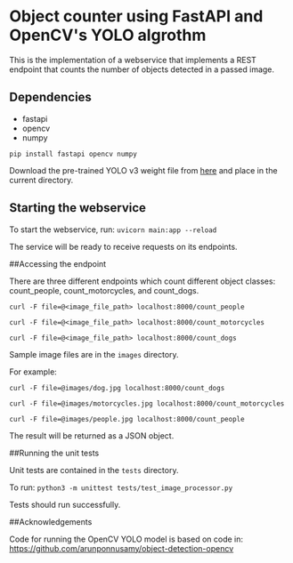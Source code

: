 # Object counter using FastAPI and OpenCV's YOLO algrothm

This is the implementation of a webservice that implements a REST endpoint that counts the number of objects detected in a passed image.

## Dependencies
* fastapi
* opencv
* numpy

`pip install fastapi opencv numpy`

Download the pre-trained YOLO v3 weight file from [here](https://pjreddie.com/media/files/yolov3.weights) and place in the current directory.



## Starting the webservice

To start the webservice, run: `uvicorn main:app --reload`

The service will be ready to receive requests on its endpoints.


##Accessing the endpoint

There are three different endpoints which count different object classes: count_people, count_motorcycles, and count_dogs.

`curl -F file=@<image_file_path> localhost:8000/count_people`

`curl -F file=@<image_file_path> localhost:8000/count_motorcycles`

`curl -F file=@<image_file_path> localhost:8000/count_dogs`

Sample image files are in the `images` directory.

For example:

`curl -F file=@images/dog.jpg localhost:8000/count_dogs`

`curl -F file=@images/motorcycles.jpg localhost:8000/count_motorcycles`

`curl -F file=@images/people.jpg localhost:8000/count_people`

The result will be returned as a JSON object.


##Running the unit tests

Unit tests are contained in the `tests` directory.

To run: `python3 -m unittest tests/test_image_processor.py`

Tests should run successfully.


##Acknowledgements

Code for running the OpenCV YOLO model is based on code in:
https://github.com/arunponnusamy/object-detection-opencv
